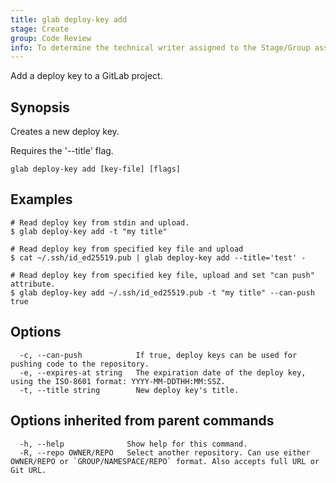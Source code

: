 ```yaml
---
title: glab deploy-key add
stage: Create
group: Code Review
info: To determine the technical writer assigned to the Stage/Group associated with this page, see https://about.gitlab.com/handbook/product/ux/technical-writing/#assignments
---
```


<!--
This documentation is auto generated by a script.
Please do not edit this file directly. Run `make gen-docs` instead.
-->

Add a deploy key to a GitLab project.

## Synopsis

Creates a new deploy key.

Requires the '--title' flag.

```plaintext
glab deploy-key add [key-file] [flags]
```

## Examples

```console
# Read deploy key from stdin and upload.
$ glab deploy-key add -t "my title"

# Read deploy key from specified key file and upload
$ cat ~/.ssh/id_ed25519.pub | glab deploy-key add --title='test' -

# Read deploy key from specified key file, upload and set "can push" attribute.
$ glab deploy-key add ~/.ssh/id_ed25519.pub -t "my title" --can-push true

```

## Options

```plaintext
  -c, --can-push            If true, deploy keys can be used for pushing code to the repository.
  -e, --expires-at string   The expiration date of the deploy key, using the ISO-8601 format: YYYY-MM-DDTHH:MM:SSZ.
  -t, --title string        New deploy key's title.
```

## Options inherited from parent commands

```plaintext
  -h, --help              Show help for this command.
  -R, --repo OWNER/REPO   Select another repository. Can use either OWNER/REPO or `GROUP/NAMESPACE/REPO` format. Also accepts full URL or Git URL.
```
